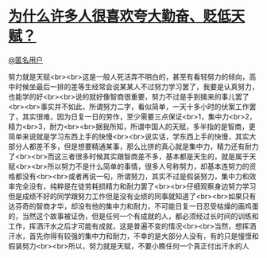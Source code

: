 
#  [为什么许多人很喜欢夸大勤奋、贬低天赋？](https://zhihu.com/questions/24059008)



[@匿名用户]()

努力就是天赋&lt;br&gt;&lt;br&gt;这是一般人死活弄不明白的，甚至有看轻努力的倾向，高中时候坐最后一排的差等生经常会说某某人不过努力学习罢了，我要是认真努力，也能学的好&lt;br&gt;&lt;br&gt;说的就好像智商很重要，努力不过是手到擒来的事儿罢了&lt;br&gt;&lt;br&gt;事实并不如此，所谓努力二字，看似简单，一天十多小时的伏案工作罢了，其实很难，因为日复一日的劳作，至少需要三点保证&lt;br&gt;1，集中力&lt;br&gt;2，精力&lt;br&gt;3，耐力&lt;br&gt;&lt;br&gt;据我所知，所谓中国人的天赋，多半指的是智商，更简单来说就是学习东西上手的快慢&lt;br&gt;&lt;br&gt;说实话，学东西上手的快慢，其实大部分人都差不多，但是想要精通某事，那么比拼的真心就是集中力，精力还有耐力了&lt;br&gt;&lt;br&gt;而这三者很多时候其实跟智商差不多，基本都是天生的，就是属于天赋&lt;br&gt;&lt;br&gt;所以努力不是什么简单的事情，很多人号称努力，却基本连努力的资格都没有&lt;br&gt;&lt;br&gt;或者再说一句，所谓努力，其实不过是假装努力，集中力和效率完全没有，纯粹是在徒劳耗损精力和耐力罢了&lt;br&gt;&lt;br&gt;仔细观察身边努力学习但是成绩不好的同学跟努力工作但是没有业绩的同事就知道了&lt;br&gt;&lt;br&gt;如果只有达芬奇的智商才华，却没有他的集中力和耐力，不可能日复一日忍受枯燥的画鸡蛋的，当然这个故事被证伪，但是任何一个有成就的人，都必须经过长时间的训练和工作，挥洒汗水之后才可能有成就，这是普遍不变的情况&lt;br&gt;&lt;br&gt;当然，想挥洒汗水，首先你得有较强的集中力和耐力，不幸的是大部分人没有，有的只是憧憬和假装努力&lt;br&gt;&lt;br&gt;所以，努力就是天赋，不要小瞧任何一个真正付出汗水的人